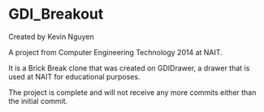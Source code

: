 # GDI_Breakout
Created by Kevin Nguyen

A project from Computer Engineering Technology 2014 at NAIT.

It is a Brick Break clone that was created on GDIDrawer, a drawer that is used at NAIT for educational purposes.

The project is complete and will not receive any more commits either than the initial commit.
